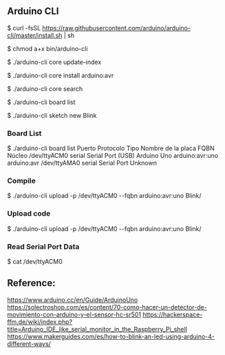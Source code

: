 ## Arduino CLI

$ curl -fsSL https://raw.githubusercontent.com/arduino/arduino-cli/master/install.sh | sh

$ chmod a+x bin/arduino-cli

$ ./arduino-cli core update-index

$ ./arduino-cli core install arduino:avr

$ ./arduino-cli core search

$ ./arduino-cli board list

$ ./arduino-cli sketch new Blink



### Board List
$ ./arduino-cli board list
Puerto       Protocolo Tipo              Nombre de la placa FQBN            Núcleo
/dev/ttyACM0 serial    Serial Port (USB) Arduino Uno        arduino:avr:uno arduino:avr
/dev/ttyAMA0 serial    Serial Port       Unknown



### Compile
$ ./arduino-cli upload -p /dev/ttyACM0 --fqbn arduino:avr:uno Blink/



### Upload code
$ ./arduino-cli upload -p /dev/ttyACM0 --fqbn arduino:avr:uno Blink/



### Read Serial Port Data
$ cat /dev/ttyACM0




## Reference:
https://www.arduino.cc/en/Guide/ArduinoUno
https://solectroshop.com/es/content/70-como-hacer-un-detector-de-movimiento-con-arduino-y-el-sensor-hc-sr501
https://hackerspace-ffm.de/wiki/index.php?title=Arduino_IDE_like_serial_monitor_in_the_Raspberry_Pi_shell
https://www.makerguides.com/es/how-to-blink-an-led-using-arduino-4-different-ways/
